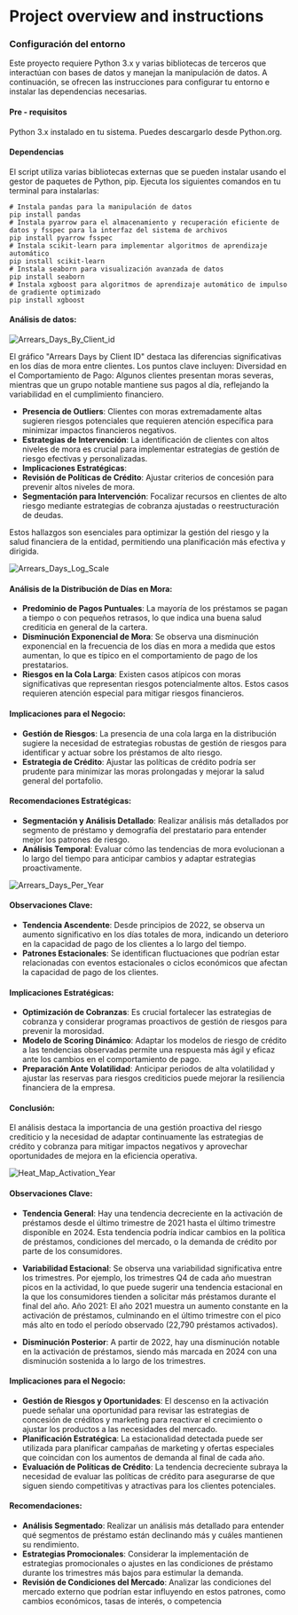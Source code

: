 # Project overview and instructions
### Configuración del entorno

Este proyecto requiere Python 3.x y varias bibliotecas de terceros que interactúan con bases de datos y manejan la manipulación de datos. A continuación, se ofrecen las instrucciones para configurar tu entorno e instalar las dependencias necesarias.

#### Pre - requisitos
Python 3.x instalado en tu sistema. Puedes descargarlo desde Python.org.

#### Dependencias
El script utiliza varias bibliotecas externas que se pueden instalar usando el gestor de paquetes de Python, pip. Ejecuta los siguientes comandos en tu terminal para instalarlas:

```
# Instala pandas para la manipulación de datos
pip install pandas
# Instala pyarrow para el almacenamiento y recuperación eficiente de datos y fsspec para la interfaz del sistema de archivos
pip install pyarrow fsspec
# Instala scikit-learn para implementar algoritmos de aprendizaje automático
pip install scikit-learn
# Instala seaborn para visualización avanzada de datos
pip install seaborn
# Instala xgboost para algoritmos de aprendizaje automático de impulso de gradiente optimizado
pip install xgboost

```

#### Análisis de datos:

![Arrears_Days_By_Client_id](https://github.com/natacardona/CreditInsight/blob/main/docs/figures/Arrears_Days_By_Client_id.png)

El gráfico "Arrears Days by Client ID" destaca las diferencias significativas en los días de mora entre clientes. Los puntos clave incluyen:
Diversidad en el Comportamiento de Pago: Algunos clientes presentan moras severas, mientras que un grupo notable mantiene sus pagos al día, reflejando la variabilidad en el cumplimiento financiero.

- <b>Presencia de Outliers</b>: Clientes con moras extremadamente altas sugieren riesgos potenciales que requieren atención específica para minimizar impactos financieros negativos.
- <b>Estrategias de Intervención</b>: La identificación de clientes con altos niveles de mora es crucial para implementar estrategias de gestión de riesgo efectivas y personalizadas.
- <b>Implicaciones Estratégicas</b>:
- <b>Revisión de Políticas de Crédito</b>: Ajustar criterios de concesión para prevenir altos niveles de mora.
- <b>Segmentación para Intervención</b>: Focalizar recursos en clientes de alto riesgo mediante estrategias de cobranza ajustadas o reestructuración de deudas.

Estos hallazgos son esenciales para optimizar la gestión del riesgo y la salud financiera de la entidad, permitiendo una planificación más efectiva y dirigida.


![Arrears_Days_Log_Scale](https://github.com/natacardona/CreditInsight/blob/main/docs/figures/Arrears_Days_Log_Scale.png)

#### Análisis de la Distribución de Días en Mora:

- <b>Predominio de Pagos Puntuales</b>: La mayoría de los préstamos se pagan a tiempo o con pequeños retrasos, lo que indica una buena salud crediticia en general de la cartera.
- <b>Disminución Exponencial de Mora</b>: Se observa una disminución exponencial en la frecuencia de los días en mora a medida que estos aumentan, lo que es típico en el comportamiento de pago de los prestatarios.
- <b>Riesgos en la Cola Larga</b>: Existen casos atípicos con moras significativas que representan riesgos potencialmente altos. Estos casos requieren atención especial para mitigar riesgos financieros.


#### Implicaciones para el Negocio:

- <b>Gestión de Riesgos</b>: La presencia de una cola larga en la distribución sugiere la necesidad de estrategias robustas de gestión de riesgos para identificar y actuar sobre los préstamos de alto riesgo.
- <b>Estrategia de Crédito</b>: Ajustar las políticas de crédito podría ser prudente para minimizar las moras prolongadas y mejorar la salud general del portafolio.

#### Recomendaciones Estratégicas:

- <b>Segmentación y Análisis Detallado</b>: Realizar análisis más detallados por segmento de préstamo y demografía del prestatario para entender mejor los patrones de riesgo.
- <b>Análisis Temporal</b>: Evaluar cómo las tendencias de mora evolucionan a lo largo del tiempo para anticipar cambios y adaptar estrategias proactivamente.

![Arrears_Days_Per_Year](https://github.com/natacardona/CreditInsight/blob/main/docs/figures/Arrears_Days_Per_Year.png)

#### Observaciones Clave:

- <b>Tendencia Ascendente</b>: Desde principios de 2022, se observa un aumento significativo en los días totales de mora, indicando un deterioro en la capacidad de pago de los clientes a lo largo del tiempo.
- <b>Patrones Estacionales</b>: Se identifican fluctuaciones que podrían estar relacionadas con eventos estacionales o ciclos económicos que afectan la capacidad de pago de los clientes.

#### Implicaciones Estratégicas:

- <b>Optimización de Cobranzas</b>: Es crucial fortalecer las estrategias de cobranza y considerar programas proactivos de gestión de riesgos para prevenir la morosidad.
- <b>Modelo de Scoring Dinámico</b>: Adaptar los modelos de riesgo de crédito a las tendencias observadas permite una respuesta más ágil y eficaz ante los cambios en el comportamiento de pago.
- <b>Preparación Ante Volatilidad</b>: Anticipar periodos de alta volatilidad y ajustar las reservas para riesgos crediticios puede mejorar la resiliencia financiera de la empresa.

#### Conclusión: 

El análisis destaca la importancia de una gestión proactiva del riesgo crediticio y la necesidad de adaptar continuamente las estrategias de crédito y cobranza para mitigar impactos negativos y aprovechar oportunidades de mejora en la eficiencia operativa.

![Heat_Map_Activation_Year](https://github.com/natacardona/CreditInsight/blob/main/docs/figures/Heat_Map_Activation_Year.png)

#### Observaciones Clave:

- <b>Tendencia General</b>: Hay una tendencia decreciente en la activación de préstamos desde el último trimestre de 2021 hasta el último trimestre disponible en 2024. Esta tendencia podría indicar cambios en la política de préstamos, condiciones del mercado, o la demanda de crédito por parte de los consumidores.

- <b>Variabilidad Estacional</b>: Se observa una variabilidad significativa entre los trimestres. Por ejemplo, los trimestres Q4 de cada año muestran picos en la actividad, lo que puede sugerir una tendencia estacional en la que los consumidores tienden a solicitar más préstamos durante el final del año.
Año 2021: El año 2021 muestra un aumento constante en la activación de préstamos, culminando en el último trimestre con el pico más alto en todo el período observado (22,790 préstamos activados).

- <b>Disminución Posterior</b>: A partir de 2022, hay una disminución notable en la activación de préstamos, siendo más marcada en 2024 con una disminución sostenida a lo largo de los trimestres.

#### Implicaciones para el Negocio:

- <b>Gestión de Riesgos y Oportunidades</b>: El descenso en la activación puede señalar una oportunidad para revisar las estrategias de concesión de créditos y marketing para reactivar el crecimiento o ajustar los productos a las necesidades del mercado.
- <b>Planificación Estratégica</b>: La estacionalidad detectada puede ser utilizada para planificar campañas de marketing y ofertas especiales que coincidan con los aumentos de demanda al final de cada año.
- <b>Evaluación de Políticas de Crédito</b>: La tendencia decreciente subraya la necesidad de evaluar las políticas de crédito para asegurarse de que siguen siendo competitivas y atractivas para los clientes potenciales.

#### Recomendaciones:

- <b>Análisis Segmentado</b>: Realizar un análisis más detallado para entender qué segmentos de préstamo están declinando más y cuáles mantienen su rendimiento.
- <b>Estrategias Promocionales</b>: Considerar la implementación de estrategias promocionales o ajustes en las condiciones de préstamo durante los trimestres más bajos para estimular la demanda.
- <b>Revisión de Condiciones del Mercado</b>: Analizar las condiciones del mercado externo que podrían estar influyendo en estos patrones, como cambios económicos, tasas de interés, o competencia

